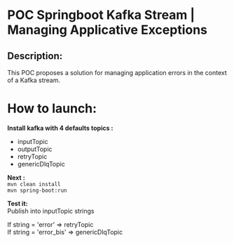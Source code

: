 # POC Springboot Kafka Stream | Managing Applicative Exceptions

## Description:
This POC proposes a solution for managing application errors in the context of a Kafka stream.

# How to launch:
**Install kafka with 4 defaults topics :** 
- inputTopic
- outputTopic
- retryTopic
- genericDlqTopic

**Next :**  
`mvn clean install`  
`mvn spring-boot:run`

**Test it:**  
Publish into inputTopic strings  
  
If string = 'error' => retryTopic  
If string = 'error_bis' => genericDlqTopic
